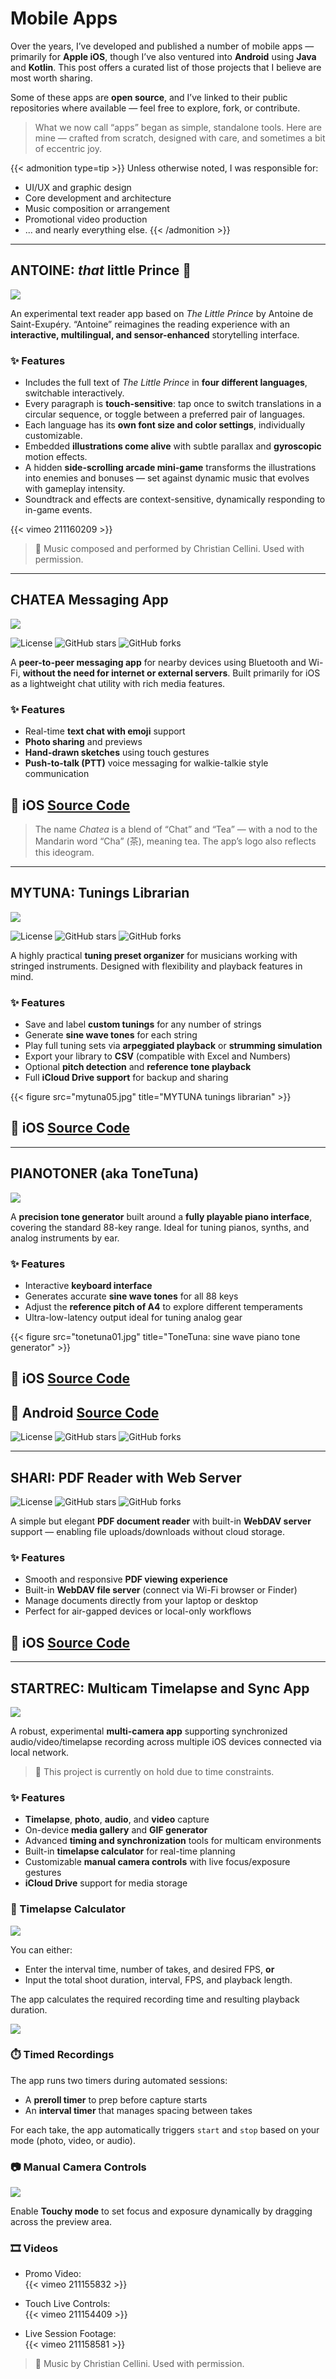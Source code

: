 # Mobile Apps


Over the years, I’ve developed and published a number of mobile apps — primarily for **Apple iOS**, though I’ve also ventured into **Android** using **Java** and **Kotlin**. This post offers a curated list of those projects that I believe are most worth sharing.

Some of these apps are **open source**, and I’ve linked to their public repositories where available — feel free to explore, fork, or contribute.

> What we now call “apps” began as simple, standalone tools. Here are mine — crafted from scratch, designed with care, and sometimes a bit of eccentric joy.

{{< admonition type=tip >}}
Unless otherwise noted, I was responsible for:
- UI/UX and graphic design  
- Core development and architecture  
- Music composition or arrangement  
- Promotional video production  
- ... and nearly everything else.
{{< /admonition >}}

---

## ANTOINE: *that* little Prince 🤴

![](antoine-appicon.png)

An experimental text reader app based on *The Little Prince* by Antoine de Saint-Exupéry. “Antoine” reimagines the reading experience with an **interactive, multilingual, and sensor-enhanced** storytelling interface.

### ✨ Features
- Includes the full text of *The Little Prince* in **four different languages**, switchable interactively.
- Every paragraph is **touch-sensitive**: tap once to switch translations in a circular sequence, or toggle between a preferred pair of languages.
- Each language has its **own font size and color settings**, individually customizable.
- Embedded **illustrations come alive** with subtle parallax and **gyroscopic** motion effects.
- A hidden **side-scrolling arcade mini-game** transforms the illustrations into enemies and bonuses — set against dynamic music that evolves with gameplay intensity.
- Soundtrack and effects are context-sensitive, dynamically responding to in-game events.

{{< vimeo 211160209 >}}

> 🎵 Music composed and performed by Christian Cellini. Used with permission.

---

## CHATEA Messaging App

![](chatea-appicon.png)

![License](https://img.shields.io/github/license/lucaji/chatea)
![GitHub stars](https://img.shields.io/github/stars/lucaji/chatea)
![GitHub forks](https://img.shields.io/github/forks/lucaji/chatea)

A **peer-to-peer messaging app** for nearby devices using Bluetooth and Wi-Fi, **without the need for internet or external servers**. Built primarily for iOS as a lightweight chat utility with rich media features.

### ✨ Features
- Real-time **text chat with emoji** support
- **Photo sharing** and previews
- **Hand-drawn sketches** using touch gestures
- **Push-to-talk (PTT)** voice messaging for walkie-talkie style communication

## 🔗 iOS [Source Code](https://github.com/lucaji/chatea)

> The name *Chatea* is a blend of “Chat” and “Tea” — with a nod to the Mandarin word “Cha” (茶), meaning tea. The app’s logo also reflects this ideogram.

---

## MYTUNA: Tunings Librarian

![](mytuna-appicon.png)

![License](https://img.shields.io/github/license/lucaji/MyTuna)
![GitHub stars](https://img.shields.io/github/stars/lucaji/MyTuna)
![GitHub forks](https://img.shields.io/github/forks/lucaji/MyTuna)

A highly practical **tuning preset organizer** for musicians working with stringed instruments. Designed with flexibility and playback features in mind.

### ✨ Features
- Save and label **custom tunings** for any number of strings
- Generate **sine wave tones** for each string
- Play full tuning sets via **arpeggiated playback** or **strumming simulation**
- Export your library to **CSV** (compatible with Excel and Numbers)
- Optional **pitch detection** and **reference tone playback**
- Full **iCloud Drive support** for backup and sharing

{{< figure src="mytuna05.jpg" title="MYTUNA tunings librarian" >}}

## 🔗 iOS [Source Code](https://github.com/lucaji/mytuna)

---

## PIANOTONER (aka ToneTuna)

![](tonetuna-appicon.png)

A **precision tone generator** built around a **fully playable piano interface**, covering the standard 88-key range. Ideal for tuning pianos, synths, and analog instruments by ear.

### ✨ Features
- Interactive **keyboard interface**
- Generates accurate **sine wave tones** for all 88 keys
- Adjust the **reference pitch of A4** to explore different temperaments
- Ultra-low-latency output ideal for tuning analog gear

{{< figure src="tonetuna01.jpg" title="ToneTuna: sine wave piano tone generator" >}}

## 🔗 iOS [Source Code](https://github.com/lucaji/pianotoner_ios)  
## 🔗 Android [Source Code](https://github.com/lucaji/pianotoner_android)

![License](https://img.shields.io/github/license/lucaji/pianotoner_ios)
![GitHub stars](https://img.shields.io/github/stars/lucaji/pianotoner_ios)
![GitHub forks](https://img.shields.io/github/forks/lucaji/pianotoner_ios)

---

## SHARI: PDF Reader with Web Server

![License](https://img.shields.io/github/license/lucaji/Shari)
![GitHub stars](https://img.shields.io/github/stars/lucaji/Shari)
![GitHub forks](https://img.shields.io/github/forks/lucaji/Shari)

A simple but elegant **PDF document reader** with built-in **WebDAV server** support — enabling file uploads/downloads without cloud storage.

### ✨ Features
- Smooth and responsive **PDF viewing experience**
- Built-in **WebDAV file server** (connect via Wi-Fi browser or Finder)
- Manage documents directly from your laptop or desktop
- Perfect for air-gapped devices or local-only workflows

## 🔗 iOS [Source Code](https://github.com/lucaji/Shari)

---

## STARTREC: Multicam Timelapse and Sync App

![](startrec-appicon.png)

A robust, experimental **multi-camera app** supporting synchronized audio/video/timelapse recording across multiple iOS devices connected via local network.

> 🚧 This project is currently on hold due to time constraints.

### ✨ Features
- **Timelapse**, **photo**, **audio**, and **video** capture
- On-device **media gallery** and **GIF generator**
- Advanced **timing and synchronization** tools for multicam environments
- Built-in **timelapse calculator** for real-time planning
- Customizable **manual camera controls** with live focus/exposure gestures
- **iCloud Drive** support for media storage

### 🧮 Timelapse Calculator

![](startrec03.jpg)

You can either:
- Enter the interval time, number of takes, and desired FPS, **or**
- Input the total shoot duration, interval, FPS, and playback length.

The app calculates the required recording time and resulting playback duration.

![](startrec05.jpg)

### ⏱️ Timed Recordings

The app runs two timers during automated sessions:
- A **preroll timer** to prep before capture starts
- An **interval timer** that manages spacing between takes

For each take, the app automatically triggers `start` and `stop` based on your mode (photo, video, or audio).

### 📷 Manual Camera Controls

![](startrec04.jpg)

Enable **Touchy mode** to set focus and exposure dynamically by dragging across the preview area.

### 🎞️ Videos

- Promo Video:  
  {{< vimeo 211155832 >}}

- Touch Live Controls:  
  {{< vimeo 211154409 >}}

- Live Session Footage:  
  {{< vimeo 211158581 >}}

> 🎵 Music by Christian Cellini. Used with permission.


